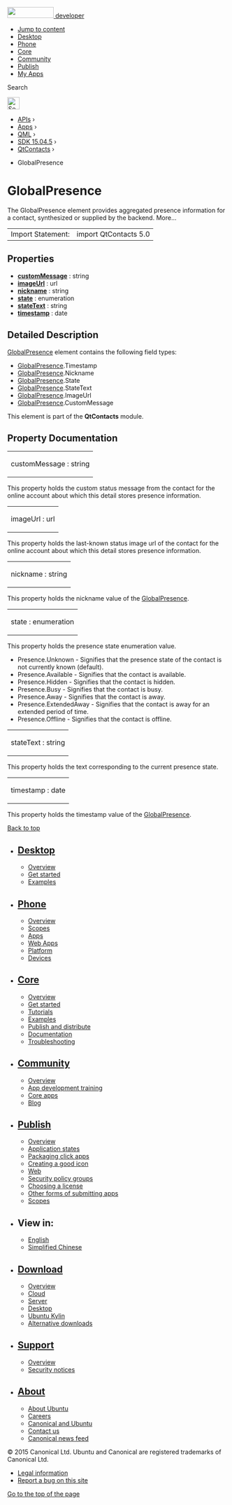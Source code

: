 <a href="https://developer.ubuntu.com/" class="logo-ubuntu"><img src="https://developer.ubuntu.com/assets/sites/ubuntu/latest/u/img/logos/logo-ubuntu-orange.svg" width="106" height="25" /> <span>developer</span></a>

-   [Jump to content](index.html#main-content)
-   [Desktop](https://developer.ubuntu.com/en/desktop/)
-   [Phone](https://developer.ubuntu.com/en/phone/)
-   [Core](https://developer.ubuntu.com/core)
-   [Community](https://developer.ubuntu.com/en/community/)
-   [Publish](https://developer.ubuntu.com/en/publish/)
-   [My Apps](https://myapps.developer.ubuntu.com/)

Search

<img src="https://developer.ubuntu.com/assets/sites/ubuntu/latest/u/img/search-white.svg" alt="Search" height="28" />

-   [APIs](../../../../index.html) ›
-   [Apps](../../../index.html) ›
-   [QML](../../index.html) ›
-   [SDK 15.04.5](../index.html) ›
-   [QtContacts](../QtContacts/index.html) ›

<!-- -->

-   GlobalPresence

GlobalPresence
==============

<span class="subtitle"></span>
The GlobalPresence element provides aggregated presence information for a contact, synthesized or supplied by the backend. More...

|                   |                       |
|-------------------|-----------------------|
| Import Statement: | import QtContacts 5.0 |

<span id="properties"></span>
Properties
----------

-   ****[customMessage](index.html#customMessage-prop)**** : string
-   ****[imageUrl](index.html#imageUrl-prop)**** : url
-   ****[nickname](index.html#nickname-prop)**** : string
-   ****[state](index.html#state-prop)**** : enumeration
-   ****[stateText](index.html#stateText-prop)**** : string
-   ****[timestamp](index.html#timestamp-prop)**** : date

<span id="details"></span>
Detailed Description
--------------------

[GlobalPresence](index.html) element contains the following field types:

-   [GlobalPresence](index.html).Timestamp
-   [GlobalPresence](index.html).Nickname
-   [GlobalPresence](index.html).State
-   [GlobalPresence](index.html).StateText
-   [GlobalPresence](index.html).ImageUrl
-   [GlobalPresence](index.html).CustomMessage

This element is part of the **QtContacts** module.

Property Documentation
----------------------

<table>
<colgroup>
<col width="100%" />
</colgroup>
<tbody>
<tr class="odd">
<td><p><span id="customMessage-prop"></span><span class="name">customMessage</span> : <span class="type">string</span></p></td>
</tr>
</tbody>
</table>

This property holds the custom status message from the contact for the online account about which this detail stores presence information.

<table>
<colgroup>
<col width="100%" />
</colgroup>
<tbody>
<tr class="odd">
<td><p><span id="imageUrl-prop"></span><span class="name">imageUrl</span> : <span class="type">url</span></p></td>
</tr>
</tbody>
</table>

This property holds the last-known status image url of the contact for the online account about which this detail stores presence information.

<table>
<colgroup>
<col width="100%" />
</colgroup>
<tbody>
<tr class="odd">
<td><p><span id="nickname-prop"></span><span class="name">nickname</span> : <span class="type">string</span></p></td>
</tr>
</tbody>
</table>

This property holds the nickname value of the [GlobalPresence](index.html).

<table>
<colgroup>
<col width="100%" />
</colgroup>
<tbody>
<tr class="odd">
<td><p><span id="state-prop"></span><span class="name">state</span> : <span class="type">enumeration</span></p></td>
</tr>
</tbody>
</table>

This property holds the presence state enumeration value.

-   Presence.Unknown - Signifies that the presence state of the contact is not currently known (default).
-   Presence.Available - Signifies that the contact is available.
-   Presence.Hidden - Signifies that the contact is hidden.
-   Presence.Busy - Signifies that the contact is busy.
-   Presence.Away - Signifies that the contact is away.
-   Presence.ExtendedAway - Signifies that the contact is away for an extended period of time.
-   Presence.Offline - Signifies that the contact is offline.

<table>
<colgroup>
<col width="100%" />
</colgroup>
<tbody>
<tr class="odd">
<td><p><span id="stateText-prop"></span><span class="name">stateText</span> : <span class="type">string</span></p></td>
</tr>
</tbody>
</table>

This property holds the text corresponding to the current presence state.

<table>
<colgroup>
<col width="100%" />
</colgroup>
<tbody>
<tr class="odd">
<td><p><span id="timestamp-prop"></span><span class="name">timestamp</span> : <span class="type">date</span></p></td>
</tr>
</tbody>
</table>

This property holds the timestamp value of the [GlobalPresence](index.html).

[Back to top](index.html#)

-   [Desktop](https://developer.ubuntu.com/en/desktop/)
    ---------------------------------------------------

    -   [Overview](https://developer.ubuntu.com/en/desktop/)
    -   [Get started](http://snapcraft.io/?utm_source=developer.ubuntu.com&utm_medium=devportal&utm_term=snaps%20snapcraft%20desktop&utm_content=menu&utm_campaign=duc_snappers)
    -   [Examples](https://github.com/ubuntu/snappy-playpen)

-   [Phone](https://developer.ubuntu.com/en/phone/)
    -----------------------------------------------

    -   [Overview](https://developer.ubuntu.com/en/phone/)
    -   [Scopes](https://developer.ubuntu.com/en/phone/scopes/)
    -   [Apps](https://developer.ubuntu.com/en/phone/apps/)
    -   [Web Apps](https://developer.ubuntu.com/en/phone/web/)
    -   [Platform](https://developer.ubuntu.com/en/phone/platform/)
    -   [Devices](https://developer.ubuntu.com/en/phone/devices/)

-   [Core](https://developer.ubuntu.com/core)
    -----------------------------------------

    -   [Overview](https://developer.ubuntu.com/core)
    -   [Get started](https://developer.ubuntu.com/core/get-started)
    -   [Tutorials](https://developer.ubuntu.com/core/tutorials)
    -   [Examples](https://developer.ubuntu.com/core/examples)
    -   [Publish and distribute](https://developer.ubuntu.com/core/publish-and-distribute)
    -   [Documentation](https://developer.ubuntu.com/core/documentation)
    -   [Troubleshooting](https://developer.ubuntu.com/core/troubleshooting)

-   [Community](https://developer.ubuntu.com/en/community/)
    -------------------------------------------------------

    -   [Overview](https://developer.ubuntu.com/en/community/)
    -   [App development training](https://developer.ubuntu.com/en/community/training/)
    -   [Core apps](https://developer.ubuntu.com/en/community/core-apps/)
    -   [Blog](https://developer.ubuntu.com/en/community/blog/)

-   [Publish](https://developer.ubuntu.com/en/publish/)
    ---------------------------------------------------

    -   [Overview](https://developer.ubuntu.com/en/publish/)
    -   [Application states](https://developer.ubuntu.com/en/publish/application-states/)
    -   [Packaging click apps](https://developer.ubuntu.com/en/publish/packaging-click-apps/)
    -   [Creating a good icon](https://developer.ubuntu.com/en/publish/creating-a-good-icon/)
    -   [Web](https://developer.ubuntu.com/en/publish/web/)
    -   [Security policy groups](https://developer.ubuntu.com/en/publish/security-policy-groups/)
    -   [Choosing a license](https://developer.ubuntu.com/en/publish/choosing-a-license/)
    -   [Other forms of submitting apps](https://developer.ubuntu.com/en/publish/other-forms-of-submitting-apps/)
    -   [Scopes](https://developer.ubuntu.com/en/publish/scopes/)

-   View in:
    --------

    -   [English](index.html "Change to language: English")
    -   [Simplified Chinese](index.html "Change to language: Simplified Chinese")

-   [Download](http://ubuntu.com/download/)
    ---------------------------------------

    -   [Overview](http://ubuntu.com/download)
    -   [Cloud](http://ubuntu.com/download/cloud)
    -   [Server](http://ubuntu.com/download/server)
    -   [Desktop](http://ubuntu.com/download/desktop)
    -   [Ubuntu Kylin](http://ubuntu.com/download/ubuntu-kylin)
    -   [Alternative downloads](http://ubuntu.com/download/alternative-downloads)

-   [Support](http://ubuntu.com/support/)
    -------------------------------------

    -   [Overview](http://ubuntu.com/support)
    -   [Security notices](http://www.ubuntu.com/usn/)

-   [About](http://ubuntu.com/about/)
    ---------------------------------

    -   [About Ubuntu](http://ubuntu.com/about/about-ubuntu)
    -   [Careers](http://www.canonical.com/careers)
    -   [Canonical and Ubuntu](http://ubuntu.com/about/canonical-and-ubuntu)
    -   [Contact us](http://ubuntu.com/about/contact-us)
    -   [Canonical news feed](http://insights.ubuntu.com/feed/)

© 2015 Canonical Ltd. Ubuntu and Canonical are registered trademarks of Canonical Ltd.

-   [Legal information](http://www.ubuntu.com/legal)
-   [Report a bug on this site](https://bugs.launchpad.net/developer-ubuntu-com/)

<span class="accessibility-aid">[Go to the top of the page](index.html#)</span>
